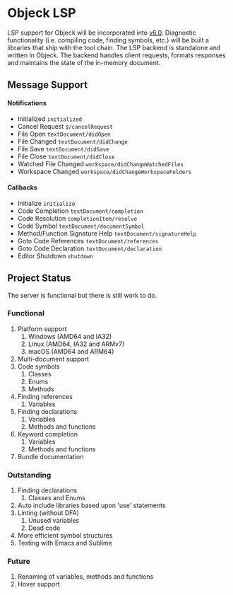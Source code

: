 # Objeck LSP
LSP support for Objeck will be incorporated into [v6.0](https://github.com/objeck/objeck-lang/tree/profiling-tools). Diagnostic functionality (i.e. compiling code, finding symbols, etc.) will be built a libraries that ship with the tool chain. The LSP backend is standalone and written in Objeck. The backend handles client requests, formats responses and maintains the state of the in-memory document.

## Message Support

#### Notifications
* Initialized `initialized`
* Cancel Request `$/cancelRequest`
* File Open `textDocument/didOpen`
* File Changed `textDocument/didChange`
* File Save `textDocument/didSave`
* File Close `textDocument/didClose`
* Watched File Changed `workspace/didChangeWatchedFiles`
* Workspace Changed `workspace/didChangeWorkspaceFolders`

#### Callbacks
* Initialize `initialize`
* Code Completion `textDocument/completion`
* Code Resolution `completionItem/resolve`
* Code Symbol `textDocument/documentSymbol`
* Method/Function Signature Help `textDocument/signatureHelp`
* Goto Code References `textDocument/references`
* Goto Code Declaration `textDocument/declaration`
* Editor Shutdown `shutdown`

## Project Status
The server is functional but there is still work to do.

### Functional
1. Platform support
    1. Windows (AMD64 and IA32)
    2. Linux (AMD64, IA32 and ARMv7)
    3. macOS (AMD64 and ARM64)
2. Multi-document support
3. Code symbols
    1. Classes
    2. Enums
    3. Methods    
4. Finding references
    1. Variables
5. Finding declarations
    1. Variables
    2. Methods and functions
6. Keyword completion
    1. Variables
    2. Methods and functions
7. Bundle documentation

### Outstanding
1. Finding declarations
    1. Classes and Enums
2. Auto include libraries based upon 'use' statements
2. Linting (without DFA)
    1. Unused variables
    2. Dead code
3. More efficient symbol structures
4. Testing with Emacs and Sublime

### Future
1. Renaming of variables, methods and functions
2. Hover support